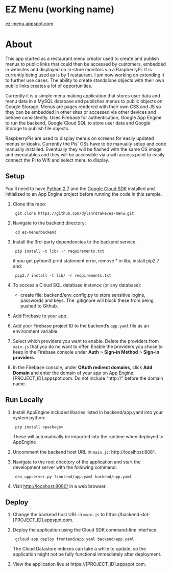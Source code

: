 # EZ Menu (working name)
[ez-menu.appspot.com](https://ez-menu.appspot.com/)

# About
This app started as a restaurant menu creator used to create and publish menus to public links that could then be accessed by customers, embedded in websites and displayed on in-store monitors via a RaspberryPi. It is currently being used as is by 1 restaurant. I am now working on extending it to further use cases. The ability to create standalone objects with their own public links creates a lot of opportunities.

Currently it is a simple menu making application that stores user data and menu data in a MySQL database and publishes menus to public objects on Google Storage. Menus are pages rendered with their own CSS and JS so they can be embedded in other sites or accessed via other devices and behave consistently.  Uses Firebase for authentication, Google App Engine to run the backend, Google Cloud SQL to store user data and Google Storage to publish file objects.

RaspberryPis are used to display menus on screens for easily updated menus or kiosks. Currently the Pis' OSs have to be manually setup and code manually installed. Eventually they will be flashed with the same OS image and executables and they will be accessible via a wifi access point to easily connect the Pi to Wifi and select menu to display.

## Setup
You'll need to have [Python 2.7](https://www.python.org/) and the [Google Cloud SDK](https://cloud.google.com/sdk/?hl=en)
installed and initialized to an App Engine project before running the code in
this sample.

1. Clone this repo:

        git clone https://github.com/dylanrdrake/ez-menu.git

1. Navigate to the backend directory:

        cd ez-menu/backend

1. Install the 3rd-party dependencies to the backend service:

        pip install -t lib/ -r requirements.txt

    if you get python3 print statement error, remove * in lib/, install pip2.7 and:

        pip2.7 install -t lib/ -r requirements.txt

1. To access a Cloud SQL database instance (or any database):

    - create file: backend/env_config.py to store sensitive logins, passwords and keys. The .gitignore will block these from being pushed to Github.


1. [Add Firebase to your app.](https://firebase.google.com/docs/web/setup#add_firebase_to_your_app)
1. Add your Firebase project ID to the backend’s `app.yaml` file as an
environment variable.
1. Select which providers you want to enable. Delete the providers from
`main.js` that you do no want to offer. Enable the providers you chose to keep
in the Firebase console under **Auth** > **Sign-in Method** >
**Sign-in providers**.
1. In the Firebase console, under **OAuth redirect domains**, click
**Add Domain** and enter the domain of your app on App Engine:
[PROJECT_ID].appspot.com. Do not include "http://" before the domain name.

## Run Locally
1. Install AppEngine included libaries listed in backend/app.yaml into your system python:

        pip install <package>

    These will automatically be imported into the runtime when deployed to AppEngine 

1. Uncomment the backend host URL in `main.js`: http://localhost:8081.

1. Navigate to the root directory of the application and start the development
server with the following command:

        dev_appserver.py frontend/app.yaml backend/app.yaml

1. Visit [http://locahost:8080/](http://locahost:8080/) in a web browser.

## Deploy
1. Change the backend host URL in `main.js` to
https://backend-dot-[PROJECT_ID].appspot.com.
1. Deploy the application using the Cloud SDK command-line interface:

        gcloud app deploy frontend/app.yaml backend/app.yaml

    The Cloud Datastore indexes can take a while to update, so the application
    might not be fully functional immediately after deployment.

1. View the application live at https://[PROJECT_ID].appspot.com.
